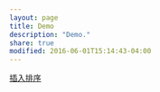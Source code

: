 ```yaml
---
layout: page
title: Demo
description: "Demo."
share: true
modified: 2016-06-01T15:14:43-04:00
---
```



<a href="./demo/InsertionSort/index.html">插入排序</a>

